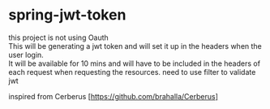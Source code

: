 # spring-jwt-token
this project is not using Oauth <br>
This will be generating a jwt token and will set it up in the headers when the user login.
<br>
It will be available for 10 mins and will have to be included in the headers of each request when requesting the resources.
need to use filter to validate jwt

inspired from Cerberus
[https://github.com/brahalla/Cerberus]
